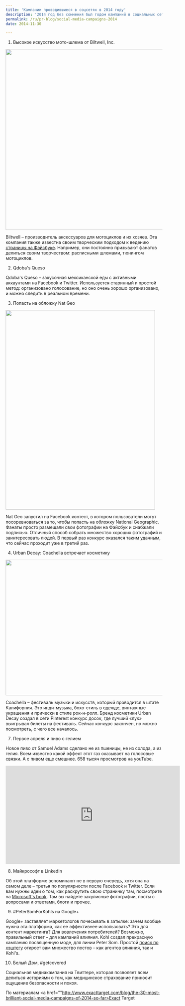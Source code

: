 ```yaml
---
title: 'Кампании проводившиеся в соцсетях в 2014 году'
description: '2014 год без сомнения был годом кампаний в социальных сетях. Каждый бренд действовал по своей собственной стратегии и методу, и каждая из социальных сетей показала свои особенности. 1. Высокое искусство мото-шлема от Biltwell, Inc.'
permalink: /ru/pr-blog/social-media-campaigns-2014
date: 2014-11-30

---
```


1. Высокое искусство мото-шлема от  Biltwell, Inc.

<img src="{{ site.assets }}/upload/10421338_10152838756392512_523051944838804343_n.jpg" alt="" class="post__img" width="580" height="580">

Biltwell – производитель аксессуаров для мотоциклов и их хозяев. Эта компания также известна своим творческим подходом к ведению <a href="https://www.facebook.com/biltwell">страницы на Фэйсбуке</a>. Например, они постоянно призывают фанатов делиться своим творчеством: расписными шлемами, тюнингом мотоциклов.

2. Qdoba's Queso

Qdoba's Queso – закусочная мексиканской еды с активными аккаунтами на Facebook и Twitter. Используется старинный и простой метод: организовано голосование, но оно очень хорошо организовано, и можно следить в реальном времени.

3. Попасть на обложку Nat Geo

<img src="{{ site.assets }}/upload/2158019224_1eacf775d2_z.jpg" alt="" class="post__img" width="480" height="640">

Nat Geo запустил на Facebook контест, в котором пользователи могут посоревноваться за то, чтобы попасть на обложку National Geographic. Фанаты просто размещали свои фотографии на Фэйсбук и снабжали подписью. Отличный способ собрать множество хороших фотографий и заинтересовать людей. В первый раз конкурс оказался таким удачным, что сейчас проходит уже в третий раз.

4. Urban Decay: Coachella встречает косметику

<img src="{{ site.assets }}/upload/8690588776_a5f8bf1777_z.jpg" alt="" class="post__img" width="580" height="435">

Coachella – фестиваль музыки и искусств, который проводится в штате Калифорния. Это инди-музыка, бохо-стиль в одежде, винтажные украшения и прически в стиле рок-н-ролл. Бренд косметики Urban Decay создал в сети Pinterest конкурс досок, где лучший «лук» выигрывал билеты на фестиваль. Сейчас конкурс закончен, но можно посмотреть, <a hreef="http://www.pinterest.com/sdevelyn/urban-decay-coachella-fest/">с чего все началось</a>.

7. Первое апреля и пиво с гелием

Новое пиво от Samuel Adams сделано не из пшеницы, не из солода, а из гелия. Всем известно какой эффект этот газ оказывает на голосовые связки. А с пивом еще смешнее.  658 тысяч просмотров на youTube.

<iframe width="560" height="315" src="https://www.youtube.com/embed/0Tby91aTGF4" frameborder="0" allowfullscreen></iframe>

8. Майкрософт в LinkedIn

Об этой платформе вспоминают не в первую очередь, хотя она на самом деле – третья по популярности после Facebook и Twitter. Если вам нужны идеи о том, как раскрутить свою страничку там, посмотрите на  <a href="https://www.linkedin.com/company/microsoft">Microsoft's book</a>. Там вы найдете закулисные фотографии, посты с вопросами и ответами, блоги и прочее.

9. #PeterSomForKohls на Google+

Google+ заставляет маркетологов почесывать в затылке: зачем вообще нужна эта платформа, как ее эффективнее использовать? Это для контент маркетинга? Для вовлечения потребителей? Возможно, правильный ответ – для кампаний влияния.  Kohl создал прекрасную кампанию посвященную моде, для линии Peter Som. Простой <a href="https://plus.google.com/explore/PeterSomForKohls">поиск по хэштегу</a> откроет вам множество постов – как агентов влияния, так и  Kohl's.

10. Белый Дом,  #getcovered

Социальная медиакампания на Твиттере, которая позволяет всем делиться историями о том, как медицинское страхование приносит ощущение безопасности и покоя.

По материалам <a href=""http://www.exacttarget.com/blog/the-30-most-brilliant-social-media-campaigns-of-2014-so-far>Exact Target </a>


